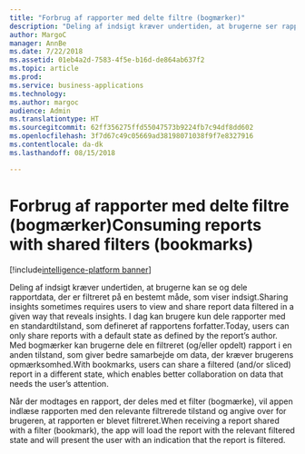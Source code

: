 ```yaml
---
title: "Forbrug af rapporter med delte filtre (bogmærker)"
description: "Deling af indsigt kræver undertiden, at brugerne ser rapportdata, der er filtreret på en bestemt måde, som viser indsigt."
author: MargoC
manager: AnnBe
ms.date: 7/22/2018
ms.assetid: 01eb4a2d-7583-4f5e-b16d-de864ab637f2
ms.topic: article
ms.prod: 
ms.service: business-applications
ms.technology: 
ms.author: margoc
audience: Admin
ms.translationtype: HT
ms.sourcegitcommit: 62ff356275ffd55047573b9224fb7c94df8dd602
ms.openlocfilehash: 3f7d67c49c05669ad38198071038f9f7e8327916
ms.contentlocale: da-dk
ms.lasthandoff: 08/15/2018

---
```

# <a name="consuming-reports-with-shared-filters-bookmarks"></a><span data-ttu-id="0e675-103">Forbrug af rapporter med delte filtre (bogmærker)</span><span class="sxs-lookup"><span data-stu-id="0e675-103">Consuming reports with shared filters (bookmarks)</span></span>

[!include[intelligence-platform banner](../../includes/intelligence-platform.md)]




<span data-ttu-id="0e675-104">Deling af indsigt kræver undertiden, at brugerne kan se og dele rapportdata, der er filtreret på en bestemt måde, som viser indsigt.</span><span class="sxs-lookup"><span data-stu-id="0e675-104">Sharing insights sometimes requires users to view and share report data filtered in a given way that reveals insights.</span></span> <span data-ttu-id="0e675-105">I dag kan brugere kun dele rapporter med en standardtilstand, som defineret af rapportens forfatter.</span><span class="sxs-lookup"><span data-stu-id="0e675-105">Today, users can only share reports with a default state as defined by the report’s author.</span></span> <span data-ttu-id="0e675-106">Med bogmærker kan brugerne dele en filtreret (og/eller opdelt) rapport i en anden tilstand, som giver bedre samarbejde om data, der kræver brugerens opmærksomhed.</span><span class="sxs-lookup"><span data-stu-id="0e675-106">With bookmarks, users can share a filtered (and/or sliced) report in a different state, which enables better collaboration on data that needs the user’s attention.</span></span> 

<span data-ttu-id="0e675-107">Når der modtages en rapport, der deles med et filter (bogmærke), vil appen indlæse rapporten med den relevante filtrerede tilstand og angive over for brugeren, at rapporten er blevet filtreret.</span><span class="sxs-lookup"><span data-stu-id="0e675-107">When receiving a report shared with a filter (bookmark), the app will load the report with the relevant filtered state and will present the user with an indication that the report is filtered.</span></span>

